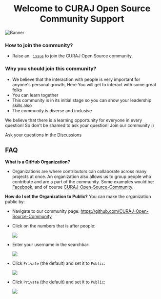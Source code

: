 <h1 align="center"> Welcome to CURAJ Open Source Community Support</h1>
<img alt= "Banner" src= "./img/CURAJ OPEN SOURCE COMMUNITY.png">

### How to join the community? 

- Raise an <code> [issue](https://github.com/CURAJ-Open-Source-Community/Support/issues/new?assignees=&labels=invite+me+to+the+organization&template=invitation.yml&title=Please+invite+me+to+the+CURAJ+Open+Source+community)</code> to join the CURAJ Open Source community.

### Why you should join this community?

- We believe that the interaction with people is very important for anyone's personal growth, Here You will get to interact with some great folks 
- You can learn together
- This community is in its initial stage so you can show your leadership skills also
- The community is diverse and inclusive

We believe that there is a learning opportunity for everyone in every question! So don't be shamed to ask your question! Join our community :)

Ask your questions in the [Discussions](https://github.com/CURAJ-Open-Source-Community/Support/discussions) 


## FAQ

**What is a GitHub Organization?**
- Organizations are where contributors can collaborate across many projects at once. An organization also allows us to group people who contribute and are a part of the community. Some examples would be: [Facebook](https://github.com/facebook), and of course [CURAJ-Open-Source-Community](https://github.com/CURAJ-Open-Source-Community).

**How do I set the Organization to Public?** You can make the organization public by: 

- Navigate to our community page: https://github.com/CURAJ-Open-Source-Community
	
- Click on the numbers that is after people:
	
	<img src="./img/1.png">
	
- Enter your username in the searchbar:
	
	<img src="./img/2.png">
	
- Click `Private` (the default) and set it to `Public`:
	
	<img src="./img/3.png">
 - Click `Private` (the default) and set it to `Public`:
	
	<img src="./img/4.png">
  
